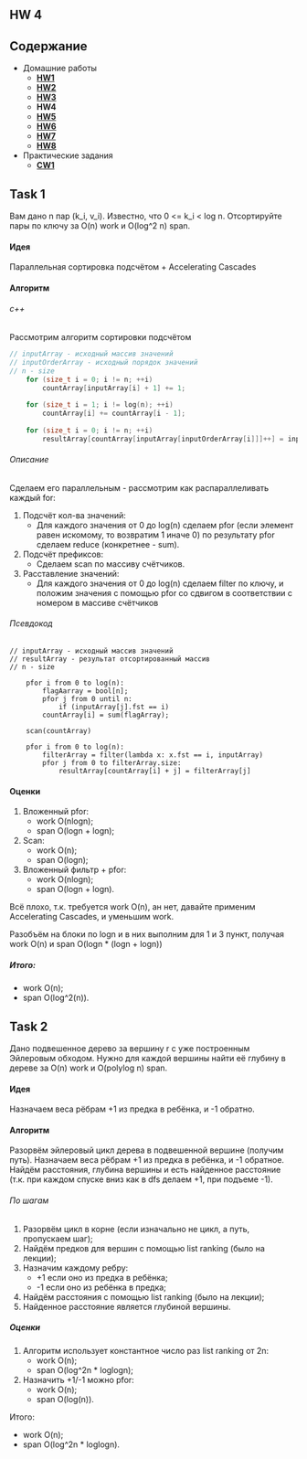 ## HW 4

## Содержание

* Домашние работы
    * [**HW1**](./../HW1/README.md)
    * [**HW2**](./../HW2/README.md)
    * [**HW3**](./../HW3/README.md)
    * **HW4**
    * [**HW5**](./../HW5/README.md)
    * [**HW6**](./../HW6/README.md)
    * [**HW7**](./../HW7/README.md)
    * [**HW8**](./../HW8/README.md)
* Практические задания
    * [**CW1**](./../CW1/README.md)

## Task 1

Вам дано n пар (k_i, v_i). Известно, что 0 <= k_i < log n. Отсортируйте пары по ключу за O(n) work и O(log^2 n) span.

#### Идея

Параллельная сортировка подсчётом + Accelerating Cascades

#### Алгоритм

###### c++

Рассмотрим алгоритм сортировки подсчётом

```c++
// inputArray - исходный массив значений
// inputOrderArray - исходный порядок значений
// n - size
	for (size_t i = 0; i != n; ++i)
		countArray[inputArray[i] + 1] += 1;
		
	for (size_t i = 1; i != log(n); ++i)
		countArray[i] += countArray[i - 1];
		
	for (size_t i = 0; i != n; ++i)
		resultArray[countArray[inputArray[inputOrderArray[i]]]++] = inputOrderArray[i];
```

###### Описание

Сделаем его параллельным - рассмотрим как распараллеливать каждый for:

1. Подсчёт кол-ва значений:
    * Для каждого значения от 0 до log(n) сделаем pfor (если элемент равен искомому, то возвратим 1 иначе 0) по
      результату pfor сделаем reduce (конкретнее - sum).
2. Подсчёт префиксов:
    * Сделаем scan по массиву счётчиков.
3. Расставление значений:
    * Для каждого значения от 0 до log(n) сделаем filter по ключу, и положим значения с помощью pfor со сдвигом в
      соответствии с номером в массиве счётчиков

###### Псевдокод

```
// inputArray - исходный массив значений
// resultArray - результат отсортированный массив
// n - size

	pfor i from 0 to log(n):
	    flagAarray = bool[n];
	    pfor j from 0 until n:
	        if (inputArray[j].fst == i)
	    countArray[i] = sum(flagArray);
		
	scan(countArray)
	
	pfor i from 0 to log(n):
	    filterArray = filter(lambda x: x.fst == i, inputArray)
	    pfor j from 0 to filterArray.size:
	        resultArray[countArray[i] + j] = filterArray[j]
```

#### Оценки

1. Вложенный pfor:
    * work O(nlogn);
    * span O(logn + logn);
2. Scan:
    * work O(n);
    * span O(logn);
3. Вложенный фильтр + pfor:
    * work O(nlogn);
    * span O(logn + logn).

Всё плохо, т.к. требуется work O(n), ан нет, давайте применим Accelerating Cascades, и уменьшим work.

Разобъём на блоки по logn и в них выполним для 1 и 3 пункт, получая work O(n) и span O(logn * (logn + logn))

##### Итого:

* work O(n);
* span O(log^2(n)).

## Task 2

Дано подвешенное дерево за вершину r с уже построенным Эйлеровым обходом. Нужно для каждой вершины найти её глубину в
дереве за O(n) work и O(polylog n) span.

#### Идея

Назначаем веса рёбрам +1 из предка в ребёнка, и -1 обратно.

#### Алгоритм

Разорвём эйлеровый цикл дерева в подвешенной вершине (получим путь). Назначаем веса рёбрам +1 из предка в ребёнка, и -1
обратное. Найдём расстояния, глубина вершины и есть найденное расстояние (т.к. при каждом спуске вниз как в dfs делаем
+1, при подъеме -1).

###### По шагам

1. Разорвём цикл в корне (если изначально не цикл, а путь, пропускаем шаг);
2. Найдём предков для вершин с помощью list ranking (было на лекции);
3. Назначим каждому ребру:
    * +1 если оно из предка в ребёнка;
    * -1 если оно из ребёнка в предка;
4. Найдём расстояния с помощью list ranking (было на лекции);
5. Найденное расстояние является глубиной вершины.

##### Оценки

1. Алгоритм использует константное число раз list ranking от 2n:
    * work O(n);
    * span O(log^2n * loglogn);
2. Назначить +1/-1 можно pfor:
    * work O(n);
    * span O(log(n)).

Итого:

* work O(n);
* span O(log^2n * loglogn).